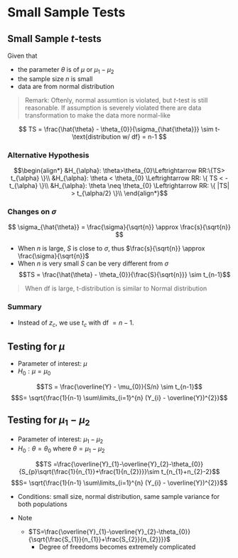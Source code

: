 # Small Sample Tests


## Small Sample $t$-tests
Given that 
* the parameter $\theta$ is of $\mu$ or $\mu_{1} - \mu_{2}$
* the sample size $n$ is small
* data are from normal distribution

> Remark: Oftenly, normal assumtion is violated, but $t$-test is still reasonable. If assumption is severely violated
there are data transformation to make the data more normal-like

$$
TS = \frac{\hat{\theta} - \theta_{0}}{\sigma_{\hat{\theta}}} \sim t-\text{distribution w/ df} = n-1
$$

### Alternative Hypothesis

```math
\begin{align*}
&H_{\alpha}: \theta>\theta_{0}\Leftrightarrow RR:\{TS> t_{\alpha} \}\\
&H_{\alpha}: \theta < \theta_{0} \Leftrightarrow RR: \{ TS < -t_{\alpha} \}\\
&H_{\alpha}: \theta \neq \theta_{0} \Leftrightarrow RR: \{ |TS| > t_{\alpha/2} \}\\
\end{align*}
```


### Changes on $\sigma$

$$
\sigma_{\hat{\theta}} = \frac{\sigma}{\sqrt{n}} \approx \frac{s}{\sqrt{n}}
$$

* When $n$ is large, $S$ is close to $\sigma$, thus $\frac{s}{\sqrt{n}} \approx \frac{\sigma}{\sqrt{n}}$
* When $n$ is very small $S$ can be very different from $\sigma$
$$TS = \frac{\hat{\theta} - \theta_{0}}{\frac{S}{\sqrt{n}}} \sim t_{n-1}$$

> When df is large, t-distribution is similar to Normal distribution

### Summary
* Instead of $z_{c}$, we use $t_{c}$ with df $= n-1$.

## Testing for $\mu$
* Parameter of interest: $\mu$
* $H_{0}: \mu = \mu_{0}$ 

$$TS = \frac{\overline{Y} - \mu_{0}}{S/n} \sim t_{n-1}$$
$$S= \sqrt{\frac{1}{n-1} \sum\limits_{i=1}^{n} (Y_{i} - \overline{Y})^{2}}$$

## Testing for $\mu_{1} - \mu_{2}$
* Parameter of interest: $\mu_{1} - \mu_{2}$
* $H_{0}: \theta = \theta_{0}$ where $\theta = \mu_{1} - \mu_{2}$ 

$$TS =\frac{\overline{Y}_{1}-\overline{Y}_{2}-\theta_{0}}{S_{p}\sqrt{\frac{1}{n_{1}}+\frac{1}{n_{2}}}}\sim t_{n_{1}+n_{2}-2}$$
$$S= \sqrt{\frac{1}{n-1} \sum\limits_{i=1}^{n} (Y_{i} - \overline{Y})^{2}}$$

 * Conditions: small size, normal distribution, same sample variance for both populations

* Note
    * $TS=\frac{\overline{Y}_{1}-\overline{Y}_{2}-\theta_{0}}{\sqrt{\frac{S_{1}}{n_{1}}+\frac{S_{2}}{n_{2}}}}$
        * Degree of freedoms becomes extremely complicated